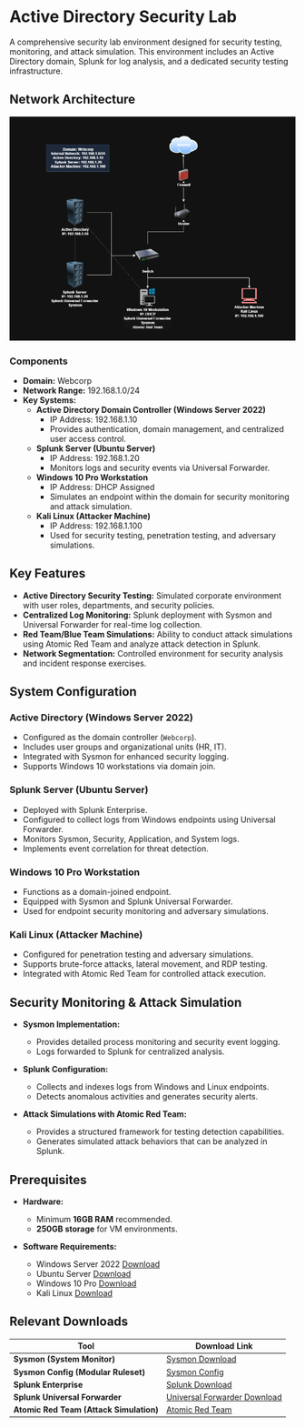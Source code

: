 # **Active Directory Security Lab**  

A comprehensive security lab environment designed for security testing, monitoring, and attack simulation. This environment includes an Active Directory domain, Splunk for log analysis, and a dedicated security testing infrastructure.  

## **Network Architecture**  

![Network Infrastructure](./assets/network-diagram.png)  

### **Components**  

- **Domain:** Webcorp  
- **Network Range:** 192.168.1.0/24  
- **Key Systems:**  
  - **Active Directory Domain Controller (Windows Server 2022)**
    - IP Address: 192.168.1.10  
    - Provides authentication, domain management, and centralized user access control.  
  - **Splunk Server (Ubuntu Server)**
    - IP Address: 192.168.1.20  
    - Monitors logs and security events via Universal Forwarder.  
  - **Windows 10 Pro Workstation**
    - IP Address: DHCP Assigned  
    - Simulates an endpoint within the domain for security monitoring and attack simulation.  
  - **Kali Linux (Attacker Machine)**
    - IP Address: 192.168.1.100  
    - Used for security testing, penetration testing, and adversary simulations.  

## **Key Features**  

- **Active Directory Security Testing:** Simulated corporate environment with user roles, departments, and security policies.  
- **Centralized Log Monitoring:** Splunk deployment with Sysmon and Universal Forwarder for real-time log collection.  
- **Red Team/Blue Team Simulations:** Ability to conduct attack simulations using Atomic Red Team and analyze attack detection in Splunk.  
- **Network Segmentation:** Controlled environment for security analysis and incident response exercises.  

## **System Configuration**  

### **Active Directory (Windows Server 2022)**  

- Configured as the domain controller (`Webcorp`).  
- Includes user groups and organizational units (HR, IT).  
- Integrated with Sysmon for enhanced security logging.  
- Supports Windows 10 workstations via domain join.  

### **Splunk Server (Ubuntu Server)**  

- Deployed with Splunk Enterprise.  
- Configured to collect logs from Windows endpoints using Universal Forwarder.  
- Monitors Sysmon, Security, Application, and System logs.  
- Implements event correlation for threat detection.  

### **Windows 10 Pro Workstation**  

- Functions as a domain-joined endpoint.  
- Equipped with Sysmon and Splunk Universal Forwarder.  
- Used for endpoint security monitoring and adversary simulations.  

### **Kali Linux (Attacker Machine)**  

- Configured for penetration testing and adversary simulations.  
- Supports brute-force attacks, lateral movement, and RDP testing.  
- Integrated with Atomic Red Team for controlled attack execution.  

## **Security Monitoring & Attack Simulation**  

- **Sysmon Implementation:**  
  - Provides detailed process monitoring and security event logging.  
  - Logs forwarded to Splunk for centralized analysis.  

- **Splunk Configuration:**  
  - Collects and indexes logs from Windows and Linux endpoints.  
  - Detects anomalous activities and generates security alerts.  

- **Attack Simulations with Atomic Red Team:**  
  - Provides a structured framework for testing detection capabilities.  
  - Generates simulated attack behaviors that can be analyzed in Splunk.  

## **Prerequisites**  

- **Hardware:**  
  - Minimum **16GB RAM** recommended.  
  - **250GB storage** for VM environments.  

- **Software Requirements:**  
  - Windows Server 2022 [Download](https://www.microsoft.com/en-us/evalcenter/evaluate-windows-server-2022)  
  - Ubuntu Server [Download](https://ubuntu.com/download/server)  
  - Windows 10 Pro [Download](https://www.microsoft.com/en-ca/software-download/windows10)  
  - Kali Linux [Download](https://www.kali.org/get-kali/#kali-installer-images)  

## **Relevant Downloads**  

| **Tool**                          | **Download Link** |
|-----------------------------------|------------------|
| **Sysmon (System Monitor)**       | [Sysmon Download](https://learn.microsoft.com/en-us/sysinternals/downloads/sysmon) |
| **Sysmon Config (Modular Ruleset)** | [Sysmon Config](https://raw.githubusercontent.com/olafhartong/sysmon-modular/refs/heads/master/sysmonconfig.xml) |
| **Splunk Enterprise**             | [Splunk Download](https://www.splunk.com/en_us/download/splunk-enterprise.html) |
| **Splunk Universal Forwarder**    | [Universal Forwarder Download](https://www.splunk.com/en_us/download/universal-forwarder.html) |
| **Atomic Red Team (Attack Simulation)** | [Atomic Red Team](https://github.com/redcanaryco/atomic-red-team) |
 

